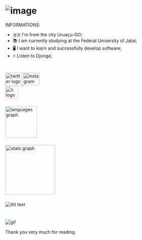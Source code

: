 # ![image](https://github.com/user-attachments/assets/c70ef44d-6a61-4c5f-877b-a35107cad5a5) 

  INFORMATIONS:
- 🇧🇷 I'm from the city Uruaçu-GO;
- 📚 I am currently studying at the Federal University of Jataí;
- 🖥 I want to learn and successfully develop software;
- ⚡ Listen to Djonga;

###

# <div align="left">
  <a href="https://x.com/rhuangsz" target="_blank">
    <img src="https://raw.githubusercontent.com/maurodesouza/profile-readme-generator/master/src/assets/icons/social/twitter/default.svg" width="52" height="40" alt="twitter logo"  />
  </a>
  <a href="https://www.instagram.com/_rhuangs/" target="_blank">
    <img src="https://raw.githubusercontent.com/maurodesouza/profile-readme-generator/master/src/assets/icons/social/instagram/default.svg" width="52" height="40" alt="instagram logo"  />
  </a>
</div>


<div align="left">
  <img src="https://cdn.jsdelivr.net/gh/devicons/devicon/icons/c/c-original.svg" height="40" alt="c logo"  />
</div>


###

<img src="https://github-readme-stats.vercel.app/api/top-langs?username=Zoin1554k&locale=en&hide_title=false&layout=compact&card_width=320&langs_count=5&theme=apprentice&hide_border=false&order=2" height="100" alt="languages graph"  />


###

<div align="left">
  <img src="https://github-readme-stats.vercel.app/api?username=Zoin1554k&hide_title=false&hide_rank=false&show_icons=true&include_all_commits=true&count_private=true&disable_animations=false&theme=apprentice&locale=en&hide_border=false&order=1" height="157" alt="stats graph"  />
</div>

###


![Alt text](https://spotify-recently-played-readme.vercel.app/api?user=31emsjhkkhkjtqlmel27psllc5h4&unique={true|1|on|yes})

# 
![gif](https://i.giphy.com/media/v1.Y2lkPTc5MGI3NjExZTRrcjBmaWM3dWJ0dzA0dHI5ZXp2MHloYmcxOGxudnd5NTZhNDFnOSZlcD12MV9pbnRlcm5hbF9naWZfYnlfaWQmY3Q9Zw/CDH0spsSaqQUg/giphy.gif)

Thank you very much for reading.
